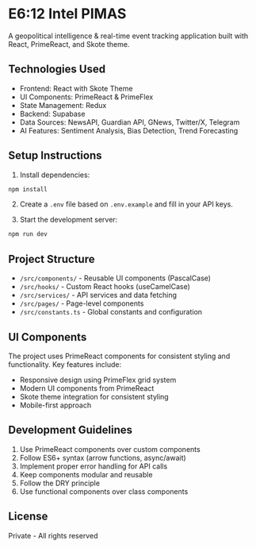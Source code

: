 # E6:12 Intel PIMAS

A geopolitical intelligence & real-time event tracking application built with React, PrimeReact, and Skote theme.

## Technologies Used

- Frontend: React with Skote Theme
- UI Components: PrimeReact & PrimeFlex
- State Management: Redux
- Backend: Supabase
- Data Sources: NewsAPI, Guardian API, GNews, Twitter/X, Telegram
- AI Features: Sentiment Analysis, Bias Detection, Trend Forecasting

## Setup Instructions

1. Install dependencies:
```bash
npm install
```

2. Create a `.env` file based on `.env.example` and fill in your API keys.

3. Start the development server:
```bash
npm run dev
```

## Project Structure

- `/src/components/` - Reusable UI components (PascalCase)
- `/src/hooks/` - Custom React hooks (useCamelCase)
- `/src/services/` - API services and data fetching
- `/src/pages/` - Page-level components
- `/src/constants.ts` - Global constants and configuration

## UI Components

The project uses PrimeReact components for consistent styling and functionality. Key features include:

- Responsive design using PrimeFlex grid system
- Modern UI components from PrimeReact
- Skote theme integration for consistent styling
- Mobile-first approach

## Development Guidelines

1. Use PrimeReact components over custom components
2. Follow ES6+ syntax (arrow functions, async/await)
3. Implement proper error handling for API calls
4. Keep components modular and reusable
5. Follow the DRY principle
6. Use functional components over class components

## License

Private - All rights reserved